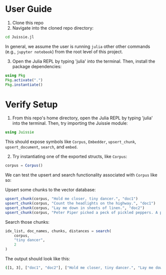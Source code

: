 # User Guide

1. Clone this repo
2. Navigate into the cloned repo directory:

```bash
cd Juissie.jl
```

In general, we assume the user is running `julia` other other commands (e.g., `jupyter notebook`) from the root level of this project.

3. Open the Julia REPL by typing 'julia' into the terminal. Then, install the package dependencies:

```julia
using Pkg
Pkg.activate(".")
Pkg.instantiate()
```

# Verify Setup

1. From this repo's home directory, open the Julia REPL by typing 'julia' into the terminal. Then, try importing the Juissie module:

```julia
using Juissie
```

This should expose symbols like `Corpus`, `Embedder`, `upsert_chunk`, `upsert_document`, `search`, and `embed`.

2. Try instantiating one of the exported structs, like `Corpus`:

```julia
corpus = Corpus()
```

We can test the upsert and search functionality associated with `Corpus` like so:

Upsert some chunks to the vector database:

```julia
upsert_chunk(corpus, "Hold me closer, tiny dancer.", "doc1")
upsert_chunk(corpus, "Count the headlights on the highway.", "doc1")
upsert_chunk(corpus, "Lay me down in sheets of linen.", "doc2")
upsert_chunk(corpus, "Peter Piper picked a peck of pickled peppers. A peck of pickled peppers, Peter Piper picked.", "doc2")
```

Search those chunks:

```julia
idx_list, doc_names, chunks, distances = search(
    corpus, 
    "tiny dancer", 
    2
)
```

The output should look like this:

```bash
([1, 3], ["doc1", "doc2"], ["Hold me closer, tiny dancer.", "Lay me down in sheets of linen."], Vector{Float32}[[5.198073, 9.5337925]])
```
